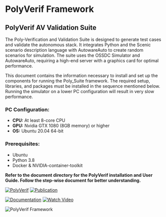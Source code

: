 # PolyVerif Framework

## PolyVerif AV Validation Suite

The Poly-Verification and Validation Suite is designed to generate test cases and validate the autonomous stack. It integrates Python and the Scenic scenario description language with AutowareAuto to create random scenarios for simulation. The suite uses the OSSDC Simulator and AutowareAuto, requiring a high-end server with a graphics card for optimal performance.

This document contains the information necessary to install and set up the components for running the Poly_Suite framework. The required setup, libraries, and packages must be installed in the sequence mentioned below. Running the simulator on a lower PC configuration will result in very slow performance.

### PC Configuration:

- **CPU:** At least 8-core CPU
- **GPU:** Nvidia GTX 1080 (8GB memory) or higher
- **OS:** Ubuntu 20.04 64-bit

### Prerequisites:

- Ubuntu
- Python 3.8
- Docker & NVIDIA-container-toolkit

**Refer to the document directory for the PolyVerif installation and User Guide. Follow the step-wise document for better understanding.**

[![PolyVerif](https://img.shields.io/badge/PolyVerif-blue?style=for-the-badge)](https://www.avvc.net/)  [![Publication](https://img.shields.io/badge/Publication-blue?style=for-the-badge)](https://ieeexplore.ieee.org/document/10075634)

[![Documentation](https://img.shields.io/badge/Documentation-red?style=for-the-badge)](https://github.com/PolyVerifFramework/PolyVerif/tree/PolyVerif-OSSDC-SIM-Docker/Document) [![Watch Video](https://img.shields.io/badge/Watch_Video-red?style=for-the-badge)](https://youtu.be/IJhRgmiKD7Y)

![PolyVerif Framework](https://drive.google.com/uc?export=view&id=1tTEotG_E1Kpgxs7zuP5BslOgRJ57vTWV)
